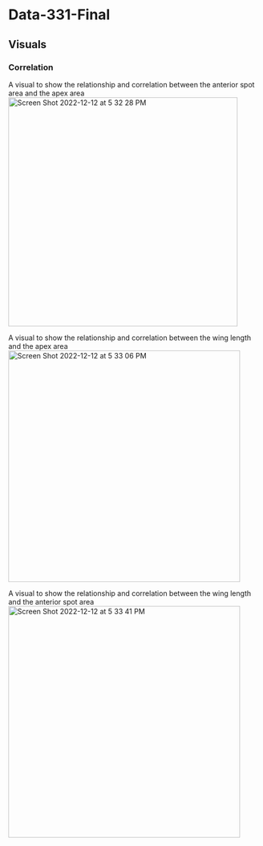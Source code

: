# Data-331-Final

## Visuals

### Correlation
A visual to show the relationship and correlation between the anterior spot area and the apex area
<img width="457" alt="Screen Shot 2022-12-12 at 5 32 28 PM" src="https://user-images.githubusercontent.com/113047041/207184697-08a8993d-b0ea-42e7-a76f-e26bfd36c352.png">

A visual to show the relationship and correlation between the wing length and the apex area
<img width="462" alt="Screen Shot 2022-12-12 at 5 33 06 PM" src="https://user-images.githubusercontent.com/113047041/207184708-34c609c1-947e-4403-bf72-ac0621d52d4a.png">

A visual to show the relationship and correlation between the wing length and the anterior spot area
<img width="462" alt="Screen Shot 2022-12-12 at 5 33 41 PM" src="https://user-images.githubusercontent.com/113047041/207184715-f20c656b-ff0b-4e4e-879f-8f2329fc268b.png">



